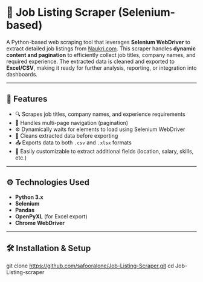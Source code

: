 # 🧠 Job Listing Scraper (Selenium-based)

A Python-based web scraping tool that leverages **Selenium WebDriver** to extract detailed job listings from [Naukri.com](https://www.naukri.com). This scraper handles **dynamic content and pagination** to efficiently collect job titles, company names, and required experience. The extracted data is cleaned and exported to **Excel/CSV**, making it ready for further analysis, reporting, or integration into dashboards.

---

## 📌 Features

- 🔍 Scrapes job titles, company names, and experience requirements
- 🔄 Handles multi-page navigation (pagination)
- ⚙️ Dynamically waits for elements to load using Selenium WebDriver
- 🧹 Cleans extracted data before exporting
- 📤 Exports data to both `.csv` and `.xlsx` formats
- 🧪 Easily customizable to extract additional fields (location, salary, skills, etc.)

---

## ⚙️ Technologies Used

- **Python 3.x**
- **Selenium**
- **Pandas**
- **OpenPyXL** (for Excel export)
- **Chrome WebDriver**

---

## 🛠 Installation & Setup

git clone https://github.com/safooralone/Job-Listing-Scraper.git
cd Job-Listing-scraper
